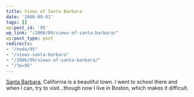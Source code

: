 ```yaml
---
title: Views of Santa Barbara
date: '2006-09-01'
tags: []
wp:post_id: '95'
wp_link: "/2006/09/views-of-santa-barbara/"
wp:post_type: post
redirects:
- "/node/95"
- "/views-santa-barbara"
- "/2006/09/views-of-santa-barbara/"
- "/?p=95"
---
```


[Santa Barbara](http://en.wikipedia.org/wiki/Santa_Barbara%2C_California), California is a beautiful town. I went to school there and when I can, try to visit...though now I live in Boston, which makes it difficult.
